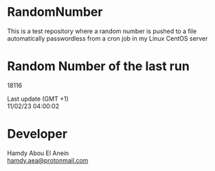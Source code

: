 # RandomNumber    
This is a test repository where a random number is pushed to a file automatically passwordless from a cron job in my Linux CentOS server    
# Random Number of the last run   
18116
      
Last update (GMT +1)    
11/02/23 04:00:02
# Developer    
Hamdy Abou El Anein   
hamdy.aea@protonmail.com
